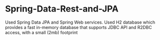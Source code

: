 # Spring-Data-Rest-and-JPA

Used Spring Data JPA and Spring Web services. 
Used H2 database which provides a fast in-memory database that supports JDBC API and R2DBC access, with a small (2mb) footprint
